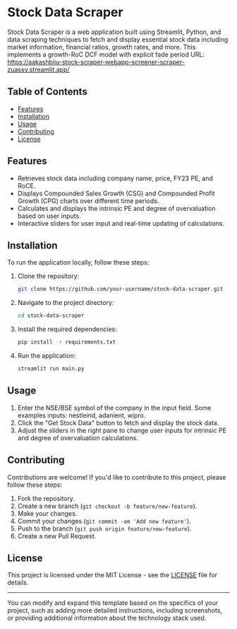 # Stock Data Scraper

Stock Data Scraper is a web application built using Streamlit, Python, and data scraping techniques to fetch and display essential stock data including market information, financial ratios, growth rates, and more. 
This implements a growth-RoC DCF model with explicit fade period
URL: https://aakashbiju-stock-scraper-webapp-screener-scraper-zuassv.streamlit.app/

## Table of Contents

- [Features](#features)
- [Installation](#installation)
- [Usage](#usage)
- [Contributing](#contributing)
- [License](#license)

## Features

- Retrieves stock data including company name, price, FY23 PE, and RoCE.
- Displays Compounded Sales Growth (CSG) and Compounded Profit Growth (CPG) charts over different time periods.
- Calculates and displays the intrinsic PE and degree of overvaluation based on user inputs.
- Interactive sliders for user input and real-time updating of calculations.

## Installation

To run the application locally, follow these steps:

1. Clone the repository:

   ```bash
   git clone https://github.com/your-username/stock-data-scraper.git
   ```

2. Navigate to the project directory:

   ```bash
   cd stock-data-scraper
   ```

3. Install the required dependencies:

   ```bash
   pip install -r requirements.txt
   ```

4. Run the application:

   ```bash
   streamlit run main.py
   ```

## Usage

1. Enter the NSE/BSE symbol of the company in the input field. Some examples inputs: nestleind, adanient, wipro.
2. Click the "Get Stock Data" button to fetch and display the stock data.
3. Adjust the sliders in the right pane to change user inputs for intrinsic PE and degree of overvaluation calculations.

## Contributing

Contributions are welcome! If you'd like to contribute to this project, please follow these steps:

1. Fork the repository.
2. Create a new branch (`git checkout -b feature/new-feature`).
3. Make your changes.
4. Commit your changes (`git commit -am 'Add new feature'`).
5. Push to the branch (`git push origin feature/new-feature`).
6. Create a new Pull Request.

## License

This project is licensed under the MIT License - see the [LICENSE](LICENSE) file for details.

---

You can modify and expand this template based on the specifics of your project, such as adding more detailed instructions, including screenshots, or providing additional information about the technology stack used.

